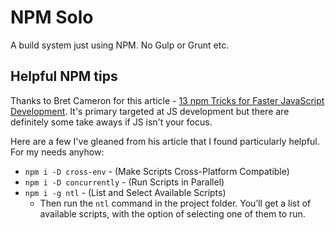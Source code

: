 # NPM Solo
A build system just using NPM. No Gulp or Grunt etc.

## Helpful NPM tips

Thanks to Bret Cameron for this article - [13 npm Tricks for Faster JavaScript Development](https://medium.com/@bretcameron/13-npm-tricks-for-faster-javascript-development-4fe2a83f87a2). It's primary targeted at JS development but there are definitely some take aways if JS isn't your focus.

Here are a few I've gleaned from his article that I found particularly helpful. For my needs anyhow:

* `npm i -D cross-env` - (Make Scripts Cross-Platform Compatible)
* `npm i -D concurrently` - (Run Scripts in Parallel)
* `npm i -g ntl` - (List and Select Available Scripts)  
  * Then run the `ntl` command in the project folder. You’ll get a list of available scripts, with the option of selecting one of them to run.
